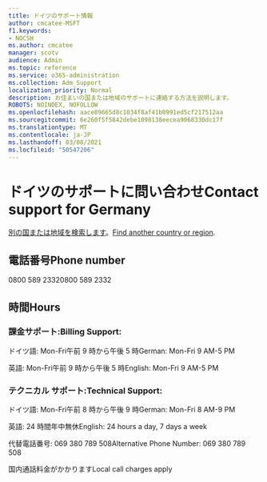 ```yaml
---
title: ドイツのサポート情報
author: cmcatee-MSFT
f1.keywords:
- NOCSH
ms.author: cmcatee
manager: scotv
audience: Admin
ms.topic: reference
ms.service: o365-administration
ms.collection: Adm_Support
localization_priority: Normal
description: お住まいの国または地域のサポートに連絡する方法を説明します。
ROBOTS: NOINDEX, NOFOLLOW
ms.openlocfilehash: aace89665d8c1034f8af41b0991ed5cf217512aa
ms.sourcegitcommit: 6e260f5f5842debe1098138eecea9068330dc17f
ms.translationtype: MT
ms.contentlocale: ja-JP
ms.lasthandoff: 03/08/2021
ms.locfileid: "50547206"
---
```

# <a name="contact-support-for-germany"></a><span data-ttu-id="dbd6c-103">ドイツのサポートに問い合わせ</span><span class="sxs-lookup"><span data-stu-id="dbd6c-103">Contact support for Germany</span></span>

<span data-ttu-id="dbd6c-104">[別の国または地域を検索します](../contact-support-for-business-products.md)。</span><span class="sxs-lookup"><span data-stu-id="dbd6c-104">[Find another country or region](../contact-support-for-business-products.md).</span></span>

## <a name="phone-number"></a><span data-ttu-id="dbd6c-105">電話番号</span><span class="sxs-lookup"><span data-stu-id="dbd6c-105">Phone number</span></span>
<span data-ttu-id="dbd6c-106">0800 589 2332</span><span class="sxs-lookup"><span data-stu-id="dbd6c-106">0800 589 2332</span></span>

## <a name="hours"></a><span data-ttu-id="dbd6c-107">時間</span><span class="sxs-lookup"><span data-stu-id="dbd6c-107">Hours</span></span>
### <a name="billing-support"></a><span data-ttu-id="dbd6c-108">課金サポート:</span><span class="sxs-lookup"><span data-stu-id="dbd6c-108">Billing Support:</span></span>

<span data-ttu-id="dbd6c-109">ドイツ語: Mon-Fri午前 9 時から午後 5 時</span><span class="sxs-lookup"><span data-stu-id="dbd6c-109">German: Mon-Fri 9 AM-5 PM</span></span>

<span data-ttu-id="dbd6c-110">英語: Mon-Fri午前 9 時から午後 5 時</span><span class="sxs-lookup"><span data-stu-id="dbd6c-110">English: Mon-Fri 9 AM-5 PM</span></span>

### <a name="technical-support"></a><span data-ttu-id="dbd6c-111">テクニカル サポート:</span><span class="sxs-lookup"><span data-stu-id="dbd6c-111">Technical Support:</span></span>

<span data-ttu-id="dbd6c-112">ドイツ語: Mon-Fri午前 8 時から午後 9 時</span><span class="sxs-lookup"><span data-stu-id="dbd6c-112">German: Mon-Fri 8 AM-9 PM</span></span>

<span data-ttu-id="dbd6c-113">英語: 24 時間年中無休</span><span class="sxs-lookup"><span data-stu-id="dbd6c-113">English: 24 hours a day, 7 days a week</span></span>

<span data-ttu-id="dbd6c-114">代替電話番号: 069 380 789 508</span><span class="sxs-lookup"><span data-stu-id="dbd6c-114">Alternative Phone Number: 069 380 789 508</span></span>

<span data-ttu-id="dbd6c-115">国内通話料金がかかります</span><span class="sxs-lookup"><span data-stu-id="dbd6c-115">Local call charges apply</span></span>
